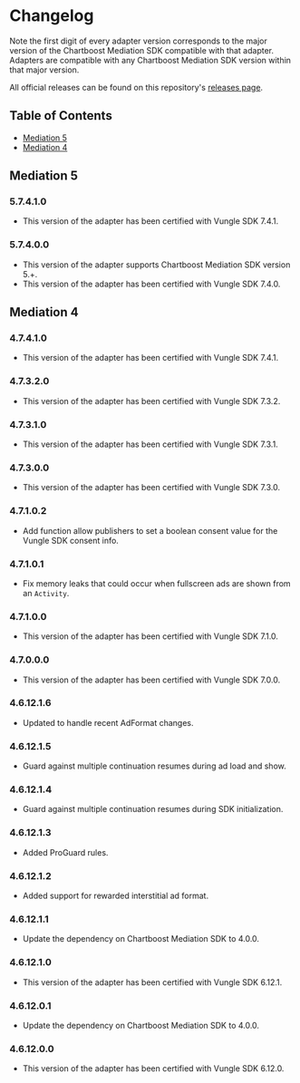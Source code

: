# Changelog

Note the first digit of every adapter version corresponds to the major version of the Chartboost Mediation SDK compatible with that adapter. 
Adapters are compatible with any Chartboost Mediation SDK version within that major version.

All official releases can be found on this repository's [releases page](https://github.com/ChartBoost/chartboost-mediation-android-adapter-vungle/releases).

## Table of Contents
- [Mediation 5](#mediation-5)
- [Mediation 4](#mediation-4)

## Mediation 5

### 5.7.4.1.0
- This version of the adapter has been certified with Vungle SDK 7.4.1.

### 5.7.4.0.0
- This version of the adapter supports Chartboost Mediation SDK version 5.+.
- This version of the adapter has been certified with Vungle SDK 7.4.0.

## Mediation 4

### 4.7.4.1.0
- This version of the adapter has been certified with Vungle SDK 7.4.1.

### 4.7.3.2.0
- This version of the adapter has been certified with Vungle SDK 7.3.2.

### 4.7.3.1.0
- This version of the adapter has been certified with Vungle SDK 7.3.1.

### 4.7.3.0.0
- This version of the adapter has been certified with Vungle SDK 7.3.0.

### 4.7.1.0.2
- Add function allow publishers to set a boolean consent value for the Vungle SDK consent info.

### 4.7.1.0.1
- Fix memory leaks that could occur when fullscreen ads are shown from an `Activity`.

### 4.7.1.0.0
- This version of the adapter has been certified with Vungle SDK 7.1.0.

### 4.7.0.0.0
- This version of the adapter has been certified with Vungle SDK 7.0.0.

### 4.6.12.1.6
- Updated to handle recent AdFormat changes.

### 4.6.12.1.5
- Guard against multiple continuation resumes during ad load and show.

### 4.6.12.1.4
- Guard against multiple continuation resumes during SDK initialization.

### 4.6.12.1.3
- Added ProGuard rules.

### 4.6.12.1.2
- Added support for rewarded interstitial ad format. 

### 4.6.12.1.1
- Update the dependency on Chartboost Mediation SDK to 4.0.0.

### 4.6.12.1.0
- This version of the adapter has been certified with Vungle SDK 6.12.1.

### 4.6.12.0.1
- Update the dependency on Chartboost Mediation SDK to 4.0.0.

### 4.6.12.0.0
- This version of the adapter has been certified with Vungle SDK 6.12.0.

